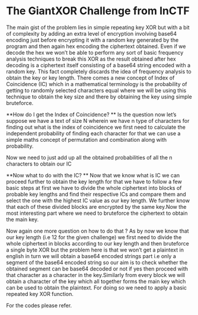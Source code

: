 # The GiantXOR Challenge from InCTF

The main gist of the problem lies in simple repeating key XOR but with a bit of complexity by adding an extra level of encryption involving base64 encoding just before encrypting it with a random key generated by the program and then again hex encoding the ciphertext obtained. Even if we decode the hex we won’t be able to perform any sort of basic frequency analysis techniques to break this XOR as the result obtained after hex decoding is a ciphertext itself consisting of a base64 string encoded with a random key.
This fact completely discards the idea of frequency analysis to obtain the key or key length.
There comes a new concept of Index of Coincidence (IC) which in a mathematical terminology is the probability of getting to randomly selected characters equal where we will be using this technique to obtain the key size and there by obtaining the key using simple bruteforce.

**How do I get the Index of Coincidence? ** Is the question now  let’s suppose we have a text of size N wherein we have n type of characters for finding out what is the index of coincidence we first need to calculate the independent probability of finding each character for that we can use a simple maths concept of permutation and combination along with probability.
					
Now we need to just add up all the obtained probabilities of all the n characters to obtain our IC 
			 	

**Now what to do with the IC? ** Now that we know what is IC we can proceed further to obtain the key length for that we have  to follow a few basic steps at first we have to divide the whole ciphertext into blocks of probable key lengths and find their respective ICs and compare them and select the one with the highest IC value as our key length. We further know that each of these divided blocks are encrypted by the same key.Now the most interesting part where we need to bruteforce the ciphertext to obtain the main key.   

Now again one more question on how to do that ? As by now we know that our key length (i.e 12 for the given challenge) we first need to divide the whole ciphertext in blocks according to our key length and then bruteforce a single byte XOR but the problem here is that we won’t get a plaintext in english in turn we will obtain a base64 encoded strings part i.e only a segment of the base64 encoded string  so our aim is to check whether the obtained segment can be base64 decoded or not if yes then proceed with that character as a character in the key.Similarly from every block we will obtain a character of the key which all together forms the main key which can be used to obtain the plaintext. For doing so we need to apply a basic repeated key XOR function.

For the codes please refer.
